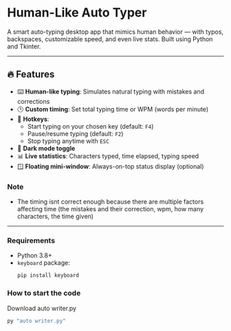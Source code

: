 # Human-Like Auto Typer

A smart auto-typing desktop app that mimics human behavior — with typos, backspaces, customizable speed, and even live stats. Built using Python and Tkinter.

---

## 🔥 Features

- ⌨️ **Human-like typing**: Simulates natural typing with mistakes and corrections
- 🕒 **Custom timing**: Set total typing time or WPM (words per minute)
- 🎯 **Hotkeys**: 
  - Start typing on your chosen key (default: `F4`)
  - Pause/resume typing (default: `F2`)
  - Stop typing anytime with `ESC`
- 🌙 **Dark mode toggle**
- 📊 **Live statistics**: Characters typed, time elapsed, typing speed
- 🪟 **Floating mini-window**: Always-on-top status display (optional)

### Note

- The timing isnt correct enough because there are multiple factors affecting time (the mistakes and their correction, wpm, how many characters, the time given)

---

### Requirements

- Python 3.8+
- `keyboard` package:
  ```bash
  pip install keyboard
  
### How to start the code
Download auto writer.py
```bash
py "auto writer.py"

